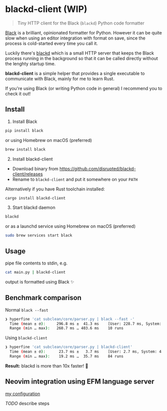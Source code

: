 # blackd-client (WIP)

> Tiny HTTP client for the Black (`blackd`) Python code formatter

[Black](https://github.com/psf/black) is a brilliant, opinionated formatter for Python. However it can be quite slow when using an editor integration with format on save, since the process is cold-started every time you call it.

Luckily there's [blackd](https://black.readthedocs.io/en/stable/usage_and_configuration/black_as_a_server.html) which is a small HTTP server that keeps the Black process running in the background so that it can be called directly without the lenghty startup time.

**blackd-client** is a simple helper that provides a single executable to communicate with Black, mainly for me to learn Rust.

If you're using Black (or writing Python code in general) I recommend you to check it out!

## Install

1. Install Black

```sh
pip install black
```

or using Homebrew on macOS (preferred)

```sh
brew install black
```

2. Install blackd-client

- Download binary from https://github.com/disrupted/blackd-client/releases
- Rename to `blackd-client` and put it somewhere on your `PATH`

Alternatively if you have Rust toolchain installed:

```sh
cargo install blackd-client
```

3. Start blackd daemon

```sh
blackd
```

or as a launchd service using Homebrew on macOS (preferred)

```sh
sudo brew services start black
```

## Usage

pipe file contents to stdin, e.g.

```sh
cat main.py | blackd-client
```

output is formatted using Black :sparkles:

## Benchmark comparison

Normal `black --fast`

```sh
❯ hyperfine 'cat subclean/core/parser.py | black --fast -'
  Time (mean ± σ):     296.8 ms ±  41.3 ms    [User: 228.7 ms, System: 51.1 ms]
  Range (min … max):   260.7 ms … 403.6 ms    10 runs
```

Using `blackd-client`

```sh
❯ hyperfine 'cat subclean/core/parser.py | blackd-client'
  Time (mean ± σ):      23.7 ms ±   3.7 ms    [User: 2.7 ms, System: 4.8 ms]
  Range (min … max):    19.2 ms …  35.7 ms    84 runs
```

**Result:** blackd is more than 10x faster! :rocket:

## Neovim integration using EFM language server

[my configuration](https://github.com/disrupted/dotfiles/blob/master/.config/nvim/lua/efm/blackd.lua)

_TODO_ describe steps
